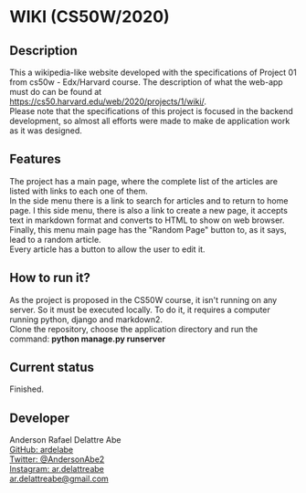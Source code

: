 # WIKI (CS50W/2020)

## Description
This a wikipedia-like website developed with the specifications of Project 01 from cs50w - Edx/Harvard course. The description of what the web-app must do can be found at https://cs50.harvard.edu/web/2020/projects/1/wiki/.  
Please note that the specifications of this project is focused in the backend development, so almost all efforts were made to make de application work as it was designed. 

## Features
The project has a main page, where the complete list of the articles are listed with links to each one of them.  
In the side menu there is a link to search for articles and to return to home page. I this side menu, there is also a link to create a new page, it accepts text in markdown format and converts to HTML to show on web browser. Finally, this menu  main page has the "Random Page" button to, as it says, lead to a random article.  
Every article has a button to allow the user to edit it. 

## How to run it?
As the project is proposed in the CS50W course, it isn't running on any server. So it must be executed locally. To do it, it requires a computer running python, django and markdown2.  
Clone the repository, choose the application directory and run the command: **python manage.py runserver**

## Current status
Finished.

## Developer
Anderson Rafael Delattre Abe  
[GitHub: ardelabe](https://github.com/ardelabe)  
[Twitter: @AndersonAbe2](https://twitter.com/AndersonAbe2)  
[Instagram: ar.delattreabe](https://www.instagram.com/ar.delattreabe/)  
[ar.delattreabe@gmail.com](mailto:ar.delattreabe@gmail.com)
